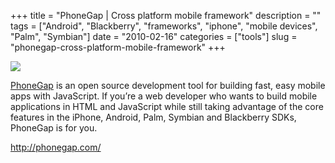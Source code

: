 +++
title = "PhoneGap | Cross platform mobile framework"
description = ""
tags = ["Android", "Blackberry", "frameworks", "iphone", "mobile devices", "Palm", "Symbian"]
date = "2010-02-16"
categories = ["tools"]
slug = "phonegap-cross-platform-mobile-framework"
+++


<div class="tool-screenshot mb1"><a href="http://phonegap.com/"><img id="bluga-thumbnail-2836" class="bluga-thumbnail custom" src="//konigi.com/media/bluga/
wt5232bf1e1b35e_custom.jpg"/></a></div><p><a href="http://phonegap.com/">PhoneGap</a> is an open source development tool for building fast, easy mobile apps with JavaScript. If you’re a web developer who wants to build mobile applications in HTML and JavaScript while still taking advantage of the core features in the iPhone, Android, Palm, Symbian and Blackberry SDKs, PhoneGap is for you.</p>

  
<p><a href="http://phonegap.com/">http://phonegap.com/</a></p>
      

